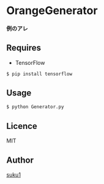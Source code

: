 # OrangeGenerator
**例のアレ**  

## Requires 
 - TensorFlow
```bash
$ pip install tensorflow
```

## Usage  
```bash
$ python Generator.py
```

## Licence

MIT

## Author

[suku1](https://github.com/suku1)
